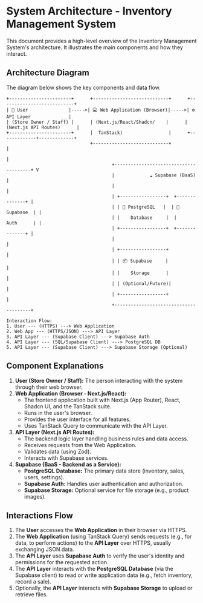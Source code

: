 # System Architecture - Inventory Management System

This document provides a high-level overview of the Inventory Management System's architecture. It illustrates the main components and how they interact.

## Architecture Diagram

The diagram below shows the key components and data flow.

```
+-----------------------+      +----------------------------+      +---------------------------+
| 👤 User               |----->| 💻 Web Application (Browser)|----->| ⚙️ API Layer              |
| (Store Owner / Staff) |      | (Next.js/React/Shadcn/    |      | (Next.js API Routes)      |
+-----------------------+      |  TanStack)                 |      +-------------+-------------+
                               +----------------------------+                    |
                                                                               |
                                       +---------------------------------------+ V
                                       |             ☁️ Supabase (BaaS)        |
                                       |                                       |
                                       | +-----------------+  +--------------+ |
                                       | | 💾 PostgreSQL   |  | 🔑 Supabase  | |
                                       | |    Database     |  |    Auth      | |
                                       | +-----------------+  +--------------+ |
                                       |                                       |
                                       | +-----------------+                     |
                                       | | 📦 Supabase     |                     |
                                       | |    Storage      |                     |
                                       | | (Optional/Future)|                     |
                                       | +-----------------+                     |
                                       +---------------------------------------+

Interaction Flow:
1. User --- (HTTPS) ---> Web Application
2. Web App --- (HTTPS/JSON) ---> API Layer
3. API Layer --- (Supabase Client) ---> Supabase Auth
4. API Layer --- (SQL/Supabase Client) ---> PostgreSQL DB
5. API Layer --- (Supabase Client) ---> Supabase Storage (Optional)
```

## Component Explanations

1.  **User (Store Owner / Staff):** The person interacting with the system through their web browser.
2.  **Web Application (Browser - Next.js/React):**
    -   The frontend application built with Next.js (App Router), React, Shadcn UI, and the TanStack suite.
    -   Runs in the user's browser.
    -   Provides the user interface for all features.
    -   Uses TanStack Query to communicate with the API Layer.
3.  **API Layer (Next.js API Routes):**
    -   The backend logic layer handling business rules and data access.
    -   Receives requests from the Web Application.
    -   Validates data (using Zod).
    -   Interacts with Supabase services.
4.  **Supabase (BaaS - Backend as a Service):**
    -   **PostgreSQL Database:** The primary data store (inventory, sales, users, settings).
    -   **Supabase Auth:** Handles user authentication and authorization.
    -   **Supabase Storage:** Optional service for file storage (e.g., product images).

## Interactions Flow

1.  The **User** accesses the **Web Application** in their browser via HTTPS.
2.  The **Web Application** (using TanStack Query) sends requests (e.g., for data, to perform actions) to the **API Layer** over HTTPS, usually exchanging JSON data.
3.  The **API Layer** uses **Supabase Auth** to verify the user's identity and permissions for the requested action.
4.  The **API Layer** interacts with the **PostgreSQL Database** (via the Supabase client) to read or write application data (e.g., fetch inventory, record a sale).
5.  Optionally, the **API Layer** interacts with **Supabase Storage** to upload or retrieve files.
